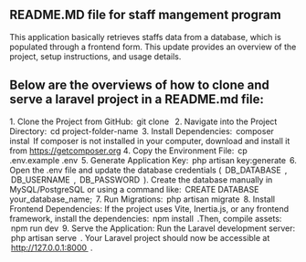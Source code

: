## README.MD file for staff mangement program 

This application basically retrieves staffs data from a database, which is populated through a frontend form. This update provides an overview of the project, setup instructions, and usage details.

## Below are the overviews of how to clone and serve a laravel project in a README.md file:

1.⁠ ⁠Clone the Project from GitHub: ⁠ git clone <repository-url> ⁠ 
2.⁠ ⁠Navigate into the Project Directory: ⁠ cd project-folder-name ⁠ 
3.⁠ ⁠Install Dependencies: ⁠ composer instal ⁠  If composer is not installed in your computer, download and install it from https://getcomposer.org
4.⁠ ⁠Copy the Environment File: ⁠ cp .env.example .env ⁠
5.⁠ ⁠Generate Application Key: ⁠ php artisan key:generate ⁠
6.⁠ ⁠Open the .env file and update the database credentials ( ⁠ DB_DATABASE ⁠ , ⁠ DB_USERNAME ⁠ , ⁠ DB_PASSWORD ⁠ ). Create the database manually in MySQL/PostgreSQL or using a command like: ⁠ CREATE DATABASE your_database_name; ⁠
7.⁠ ⁠Run Migrations: ⁠ php artisan migrate ⁠
8.⁠ ⁠Install Frontend Dependencies: If the project uses Vite, Inertia.js, or any frontend framework, install the dependencies: ⁠ npm install ⁠ .Then, compile assets: ⁠ npm run dev ⁠
9.⁠ ⁠Serve the Application: Run the Laravel development server: ⁠ php artisan serve ⁠ . Your Laravel project should now be accessible at ⁠ http://127.0.0.1:8000 ⁠ .
